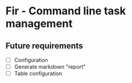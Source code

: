 # Fir - Command line task management

## Future requirements
- [ ] Configuration
- [ ] Generate markdown "report"
- [ ] Table configuration